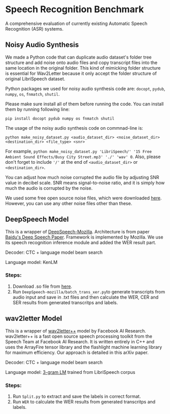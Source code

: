 # Speech Recognition Benchmark

A comprehensive evaluation of currently existing Automatic Speech Recognition (ASR) systems.



## Noisy Audio Synthesis
We made a Python code that can duplicate audio dataset's folder tree structure and add noise onto audio files and copy transcript files into the same location in the original folder. This kind of mimicking folder structure is essential for Wav2Letter because it only accept the folder structure of original LibriSpeech dataset.

Python packages we used for noisy audio synthesis code are: `docopt`, `pydub`, `numpy`, `os`, `fnmatch`, `shutil`.

Please make sure install all of them before running the code. You can install them by running following line:
```
pip install docopt pydub numpy os fnmatch shutil
```

The usage of the noisy audio synthesis code on commnad-line is:
```
python make_noisy_dataset.py <audio_dataset_dir> <noise_dataset_dir> <destination_dir> <file_type> <snr>
```
For example, `python make_noisy_dataset.py 'LibriSpeech/' '15 Free Ambient Sound Effects/Busy City Street.mp3' './' 'wav' 0`. Also, please don't forget to include `'/'` at the end of `<audio_dataset_dir>` or `<destination_dir>`.

You can adjust how much noise corrupted the audio file by adjusting SNR value in decibel scale. SNR means signal-to-noise ratio, and it is simply how much the audio is corrupted by the noise. 

We used some free open source noise files, which were downloaded [here](http://pbblogassets.s3.amazonaws.com/uploads/2016/09/15-Free-Ambient-Sound-Effects.zip). However, you can use any other noise files other than these.


## DeepSpeech Model
This is a wrapper of [DeepSpeech-Mozilla](https://github.com/mozilla/DeepSpeech). Architecture is from paper [Baidu's Deep Speech Paper](https://arxiv.org/abs/1412.5567). Framework is implemented by Mozilla. We use its speech recognition inference module and added the WER result part.

Decoder: CTC + language model beam search

Language model: KenLM

### Steps:
1. Download .so file from [here](https://drive.google.com/file/d/1c2o3P9OY87S6vCpJO2KCKRQQAhOO_gHb/view?usp=sharing).
2. Run `DeepSpeech-mozilla/batch_trans_xer.py`to generate transcripts from audio input and save in .txt files and then calculate the WER, CER and SER results from generated transcritps and labels.


## wav2letter Model
This is a wrapper of [wav2letter++](https://github.com/facebookresearch/wav2letter) model by Facebook AI Research. wav2letter++ is a fast open source speech processing toolkit from the Speech Team at Facebook AI Research. It is written entirely in C++ and uses the ArrayFire tensor library and the flashlight machine learning library for maximum efficiency. Our approach is detailed in this arXiv paper.

Decoder: CTC + language model beam search

Language model: [3-gram LM](http://www.openslr.org/resources/11/3-gram.arpa.gz) trained from LibriSpeech corpus

### Steps:
1. Run `Split.py` to extract and save the labels in correct format.
2. Run `WER` to calculate the WER results from generated transcritps and labels.

